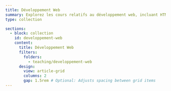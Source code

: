 ```yaml
---
title: Développement Web
summary: Explorez les cours relatifs au développement web, incluant HTML, CSS, JavaScript et plus encore.
type: collection

sections:
  - block: collection
    id: developpement-web
    content:
      title: Développement Web
      filters:
        folders:
          - teaching/developpement-web
      design:
        view: article-grid
        columns: 2
        gap: 1.5rem # Optional: Adjusts spacing between grid items
---
```


